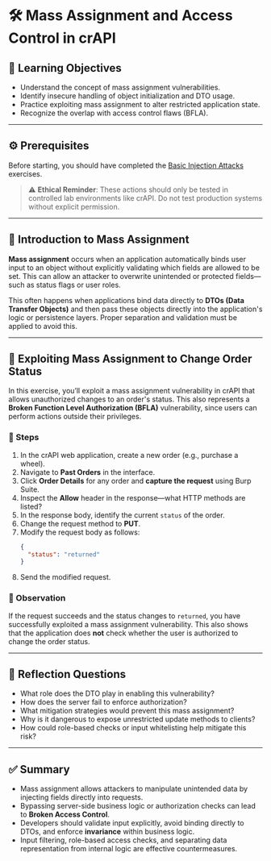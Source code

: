 # 🛠️ Mass Assignment and Access Control in crAPI

## 🧠 Learning Objectives
- Understand the concept of mass assignment vulnerabilities.
- Identify insecure handling of object initialization and DTO usage.
- Practice exploiting mass assignment to alter restricted application state.
- Recognize the overlap with access control flaws (BFLA).

---

## ⚙️ Prerequisites

Before starting, you should have completed the [Basic Injection Attacks](8_Basic_Injection_Attacks.md) exercises.

> ⚠️ **Ethical Reminder**: These actions should only be tested in controlled lab environments like crAPI. Do not test production systems without explicit permission.

---

## 📘 Introduction to Mass Assignment

**Mass assignment** occurs when an application automatically binds user input to an object without explicitly validating which fields are allowed to be set. This can allow an attacker to overwrite unintended or protected fields—such as status flags or user roles.

This often happens when applications bind data directly to **DTOs (Data Transfer Objects)** and then pass these objects directly into the application's logic or persistence layers. Proper separation and validation must be applied to avoid this.

---

## 🚨 Exploiting Mass Assignment to Change Order Status

In this exercise, you’ll exploit a mass assignment vulnerability in crAPI that allows unauthorized changes to an order's status. This also represents a **Broken Function Level Authorization (BFLA)** vulnerability, since users can perform actions outside their privileges.

### 📌 Steps

1. In the crAPI web application, create a new order (e.g., purchase a wheel).
2. Navigate to **Past Orders** in the interface.
3. Click **Order Details** for any order and **capture the request** using Burp Suite.
4. Inspect the **Allow** header in the response—what HTTP methods are listed?
5. In the response body, identify the current `status` of the order.
6. Change the request method to **PUT**.
7. Modify the request body as follows:
   ```json
   {
     "status": "returned"
   }
   ```
8. Send the modified request.

### 🔎 Observation

If the request succeeds and the status changes to `returned`, you have successfully exploited a mass assignment vulnerability. This also shows that the application does **not** check whether the user is authorized to change the order status.

---

## 🧠 Reflection Questions

- What role does the DTO play in enabling this vulnerability?
- How does the server fail to enforce authorization?
- What mitigation strategies would prevent this mass assignment?
- Why is it dangerous to expose unrestricted update methods to clients?
- How could role-based checks or input whitelisting help mitigate this risk?

---

## ✅ Summary

- Mass assignment allows attackers to manipulate unintended data by injecting fields directly into requests.
- Bypassing server-side business logic or authorization checks can lead to **Broken Access Control**.
- Developers should validate input explicitly, avoid binding directly to DTOs, and enforce **invariance** within business logic.
- Input filtering, role-based access checks, and separating data representation from internal logic are effective countermeasures.
